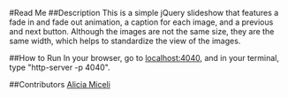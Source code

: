 #Read Me
##Description
This is a simple jQuery slideshow that features a fade in and fade out animation, a caption for each image, and a previous and next button. Although the images are not the same size, they are the same width, which helps to standardize the view of the images.

##How to Run
In your browser, go to <a href="localhost:4040">localhost:4040</a>, and in your terminal, type "http-server -p 4040".

##Contributors
<a href="www.github.com/aliciamiceli">Alicia Miceli</a>